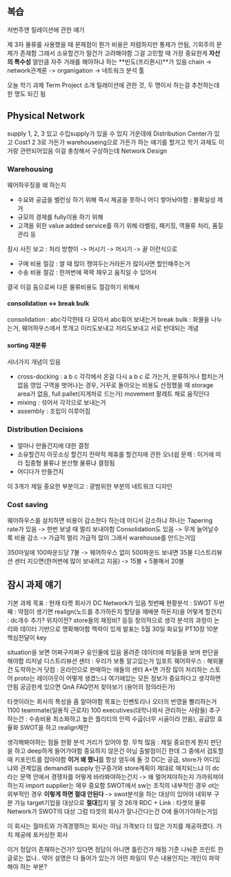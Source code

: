 ## 복습
저번주엔 릴레이션에 관한 얘기

제 3자 물류를 사용했을 때 문제점이 뭔가
비용은 저렴하지만 통제가 안됨, 기회주의 문제가 존재함
그래서 소유할건가 말건가 고려해야함
그걸 고민할 때 가장 중요한게 **자산의 특수성**
얼만큼 자주 거래를 해야하냐 하는 **빈도(프리퀀시)**가 있음
chain -> network관계론 -> organigation -> 네트워크 분석 툴

오늘 학기 과제 Term Project 소개
릴레이션에 관한 것, 두 명이서 하는걸 추천하는데 한 명도 되긴 됨

## Physical Network
supply 1, 2, 3 있고 수입supply가 있을 수 있지
가운데에 Distribution Center가 있고 Cost1 2 3로 가든가 warehouseing으로 가든가
하는 얘기를 할거고 학기 과제도 이거랑 관련되어있음
이걸 총칭해서 구상하는데 Network Design

### Warehousing
웨어하우징을 왜 하는지
- 수요와 공급을 밸런싱 하기 위해
   즉시 제공을 못하니 어디 쌓아놔야함 : 불확실성 제거
- 규모의 경제를 fully이용 하기 위해
- 고객을 위한 value added service를 하기 위해
   라벨링, 패키징, 역물류 처리, 품질 관리 등

잠시 사진 보고 : 처리 방향이 -> 머시기 -> 머시기 -> 끝 이런식으로

- 구매 비용 절감 : 쌀 때 많이 쟁여두는거라든가 많이사면 할인해주는거
- 수송 비용 절감 : 한꺼번에 꽉꽉 채우고 움직일 수 있어서

결국 이걸 둠으로써 다른 물류비용도 절감하기 위해서

#### consolidation <-> break bulk
consolidation : abc각각한테 다 모아서 abc묶어 보내는거
break bulk : 화물을 나누는거, 웨어하우스에서 쪼개고 이리도보내고 저리도보내고
서로 반대되는 개념

#### sorting 재분류
서너가지 개념이 있음
- cross-docking : a b c 각각에서 온걸 다시 a b c 로 가는거, 분류하거나 합치는거 없음
  영업 구역을 벗어나는 경우, 거꾸로 돌아오는 비용도 산정했을 때
  storage area가 없음, full pallet(지게차로 드는거) movement 팔레트 채로 움직인다
- mixing : 섞어서 각각으로 보내는거
- assembly : 조립이 이루어짐

### Distribution Decisions
- 얼마나 만들건지에 대한 결정
- 소유할건지 아웃소싱 할건지 전략적 제휴를 할건지에 관한 오너쉽 문제 : 이거에 따라 집중형 물류냐 분산형 물류냐 결정됨
- 어디다가 만들건지

이 3개가 제일 중요한 부분이고 : 광범위한 부분의 네트워크 디자인

### Cost saving
웨어하우스를 설치하면 비용이 감소한다 하는데 어디서 감소하냐
하나는 Tapering rate가 있음 -> 한번 보낼 때 멀리 보내야함
Consolidation도 있음 -> 무게 늘어날수록 비용 감소
-> 가급적 멀리 가급적 많이 그래서 warehouse를 만드는거임

350마일에 100파운드당 7불 -> 웨어하우스 없이 500파운드 보내면 35불
디스트리뷰션 센터 지으면(한꺼번에 많이 보내려고 지음) -> 15불 + 5불해서 20불 

## 잠시 과제 얘기
기본 과제 목표 : 현재 타켓 회사가 DC Network가 있음
첫번째 현황분석 : SWOT
두번째 : 약점이 생기면 realign(노드를 추가하든지 할당을 재배분 하든지)을 어떻게 할건지 : dc개수 추가? 위치이전? store들의 재정비? 등등 창의적으로 생각
분석의 과정이 논리와 데이터 기반으로 명확해야함 맥락이 있게
발표는 5월 30일 화요일 PT10장 10분 핵심전달이 key

situation을 보면 어쩌구저쩌구 유인물에 있음
올려준 데이터에 파일들을 보며 판단을 해야함
리저널 디스트리뷰션 센터 : 우리가 보통 알고있는거
임포트 웨어하우스 : 해외물건 도착하는거
닷컴 : 온라인으로 판매하는 애들의 센터
A+면 가장 많이 처리하는 스토어 proto는 레이아웃이 어떻게 생겼느냐
여기에있는 모든 정보가 중요하다고 생각하면 안됨
궁금한게 있으면 QnA FAQ먼저 찾아보기 (용어의 정의라든가)

타겟이라는 회사의 특성을 좀 알아야함
목표는 인벤토리나 오더의 반영을 빨리하는거
1100 teammate(일용직 근로자) 100 executives(대학나와서 관리하는 사람들)
추구하는건 : 수송비용 최소화하고 높은 퀄리티의 인력 수급(너무 시골이라 안옴), 공급망 효율화
SWOT을 하고 realign제안

생각해봐야하는 점들
현황 분석 거리가 있어야 함. 무척 많음 : 제일 중요한게 뭔지 판단을 하고 deep하게 들어가야함
중요하지 않은건 아님 출발점이긴 한데 그 중에서 검토할 때 키포인트를 잡아야함
**이거 왜 했니**를 항상 염두에 둘 것
DC는 공급, store가 어디있냐와 관계있음 demand와 supply
인구증가와 store계획이 제대로 매치되느냐
이 dc라는 문맥 안에서 경쟁자를 어떻게 바라봐야하는건지 -> 왜 멀어져야하는지 가까워져야하는지
import supplier는 매우 중요함
SWOT에서 sw는 조직의 내부적인 경우 ot는 외부적인 경우
**이렇게 하면 절대 안된다** -> swot분석을 하는 대상이 있어야 내외부 구분 가능
target기업을 대상으로 **절대**잡지 말 것
26개 RDC + Link : 타겟의 물류 Network가 SWOT의 대상
그럼 타겟의 회사가 잘나간다는건 O에 들어가야하는거임

이 회사는 월마트와 가격경쟁하는 회사는 아님
가격보다 더 많은 가치를 제공하겠다. 가치 제공에 포커싱한 회사

이거 정답이 존재하는건가? 있다면 정답이 아니면 틀린건가
채점 기준 나눠준 프린트 한글로는 없나.. 약어 설명은 다 들어가 있는가
어떤 파일이 무슨 내용인지는 개인이 파악해야 하는 부분?